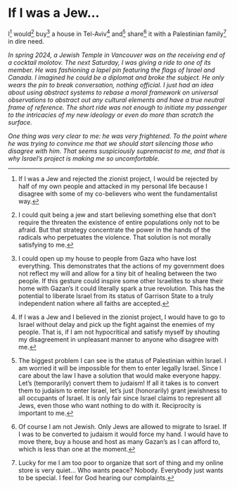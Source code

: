 # If I was a Jew…

I[^1] would[^2] buy[^3] a house in Tel-Aviv[^4] and[^5] share[^6] it with a Palestinian family[^7] in dire need.

*In spring 2024, a Jewish Temple in Vancouver was on the receiving end of a cocktail molotov. The next Saturday, I was giving a ride to one of its member. He was fashioning a lapel pin featuring the flags of Israel and Canada. I imagined he could be a diplomat and broke the subject. He only wears the pin to break conversation, nothing official. I just had an idea about using abstract systems to rebase a moral framework on universal observations to abstract out any cultural elements and have a true neutral frame of reference. The short ride was not enough to initiate my passenger to the intricacies of my new ideology or even do more than scratch the surface.*

*One thing was very clear to me: he was very frightened. To the point where he was trying to convince me that we should start silencing those who disagree with him. That seems suspiciously supremacist to me, and that is why Israel’s project is making me so uncomfortable.*

[^1]: If I was a Jew and rejected the zionist project, I would be rejected by half of my own people and attacked in my personal life because I disagree with some of my co-believers who went the fundamentalist way.

[^2]: I could quit being a jew and start believing something else that don’t require the threaten the existence of entire populations only not to be afraid. But that strategy concentrate the power in the hands of the radicals who perpetuates the violence. That solution is not morally satisfying to me.

[^3]: I could open up my house to people from Gaza who have lost everything. This demonstrates that the actions of my government does not reflect my will and allow for a tiny bit of healing between the two people. If this gesture could inspire some other Israelites to share their home with Gazan’s it could literally spark a true revolution. This has the potential to liberate Israel from its status of Garrison State to a truly independent nation where all faiths are accepted.

[^4]: If I was a Jew and I believed in the zionist project, I would have to go to Israel without delay and pick up the fight against the enemies of my people. That is, if I am not hypocritical and satisfy myself by shouting my disagreement in unpleasant manner to anyone who disagree with me.

[^5]: The biggest problem I can see is the status of Palestinian within Israel. I am worried it will be impossible for them to enter legally Israel. Since I care about the law I have a solution that would make everyone happy. Let’s (temporarily) convert them to judaism! If all it takes is to convert them to judaism to enter Israel, let’s just (honorarily) grant jewishness to all occupants of Israel. It is only fair since Israel claims to represent all Jews, even those who want nothing to do with it. Reciprocity is important to me.

[^6]: Of course I am not Jewish. Only Jews are allowed to migrate to Israel. If I was to be converted to judaism it would force my hand. I would have to move there, buy a house and host as many Gazan’s as I can afford to, which is less than one at the moment. 

[^7]: Lucky for me I am too poor to organize that sort of thing and my online store is very quiet… Who wants peace? Nobody. Everybody just wants to be special. I feel for God hearing our complaints. 


